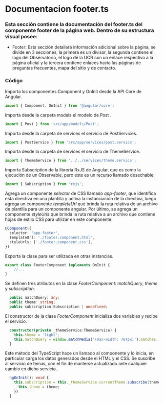 # Documentacion footer.ts

### Esta sección contiene la documentación del footer.ts del componente footer de la página web. Dentro de su estructura visual posee: 
* Footer: Esta sección detallará información adicional sobre la página, se divide en 3 secciones, la primera es un divisor, la segunda contiene el logo del Observatorio, el logo de la UCR con un enlace respectivo a la página oficial y la tercera contiene enlaces hacia las páginas de preguntas frecuentes, mapa del sitio y de contacto.

### Código
Importa los componentes Component y OnInit desde la API Core de Angular.
``` ts
import { Component, OnInit } from '@angular/core';
``` 
Importa desde la carpeta models el modelo de Post .
``` ts 
import { Post } from 'src/app/models/Post';
``` 
Importa desde la carpeta de services el servicio de PostServices.
``` ts
import { PostService } from 'src/app/services/post.service';
``` 
Importa desde la carpeta de services el servicio de ThemeService.
``` ts
import { ThemeService } from '../../services/theme.service';
``` 
Importa Subscription de la librería RxJS de Angular, que es como la ejecución de un Observable, pero este es un recurso llamado desechable.
```  ts
import { Subscription } from 'rxjs';
```
Agrega un componente *selector* de CSS llamado *app-footer*, que identifica esta directiva en una plantilla y activa la instanciación de la directiva, luego agrega un componente *templeteUrl* que brinda la ruta relativa de un archivo de plantilla para un componente angular. Por último, se agrega un componente *styleUrls* que brinda la ruta relativa a un archivo que contiene hojas de estilo CSS para utilizar en este componente.
``` ts
@Component({
  selector: 'app-footer',
  templateUrl: './footer.component.html',
  styleUrls: ['./footer.component.css'],
})
``` 

Exporta la clase para ser utilizada en otras instancias.
``` ts
export class FooterComponent implements OnInit {
    //...
}
``` 

Se definen tres atributos en la clase *FooterComponent*: *matchQuery*, *theme* y *subscription*. 
``` ts
  public matchQuery: any;
  public theme: string;
  public subscription:Subscription | undefined;
``` 

El constructor de la clase *FooterComponent* inicializa dos variables y recibe el servicio.
``` ts
  constructor(private _themeService:ThemeService) {
    this.theme = 'light';
    this.matchQuery = window.matchMedia('(max-width: 767px)').matches;
  }
``` 

 Este método del TypeScript hace un llamado al componente y lo inicia, en particular carga los datos generados desde el HTML y el CSS. Se suscribe al servicio de temas, con el fin de manterse actualizado ante cualquier cambio en dicho servicio. 
``` ts
  ngOnInit(): void {
    this.subscription = this._themeService.currentTheme.subscribe(theme => {
      this.theme = theme;
    })
  }
``` 